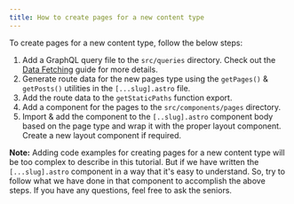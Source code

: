 ```yaml
---
title: How to create pages for a new content type
---
```


To create pages for a new content type, follow the below steps:

1. Add a GraphQL query file to the `src/queries` directory. Check out the [Data Fetching](/docs/guides/data-fetching) guide for more details.
2. Generate route data for the new pages type using the `getPages()` & `getPosts()` utilities in the `[...slug].astro` file.
3. Add the route data to the `getStaticPaths` function export.
4. Add a component for the pages to the `src/components/pages` directory.
5. Import & add the component to the `[..slug].astro` component body based on the page type and wrap it with the proper layout component. Create a new layout component if required.

**Note:** Adding code examples for creating pages for a new content type will be too complex to describe in this tutorial. But if we have written the `[...slug].astro` component in a way that it's easy to understand. So, try to follow what we have done in that component to accomplish the above steps. If you have any questions, feel free to ask the seniors.
